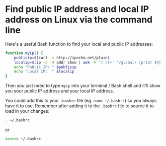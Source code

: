# Find public IP address and local IP address on Linux via the command line

Here's a useful Bash function to find your local and public IP addresses:

```bash
function myip() {
    publicip=$(curl -s http://ipecho.net/plain)
    localip=$(ip -o -4 addr show | awk -F '[ /]+' '/global/ {print $4}')
    echo "Public IP: " $publicip
    echo "Local IP:  " $localip
}
```

Then you just need to type `myip` into your terminal / Bash shell and it'll show you your public IP address and your local IP address.

You could add this to your `.bashrc` file (eg. `nano ~/.bashrc`) so you always have it to use. Remember after adding it to the `.bashrc` file to source it to load in your changes:

```bash
. ~/.bashrc
```
or

```bash
source ~/.bashrc
```
